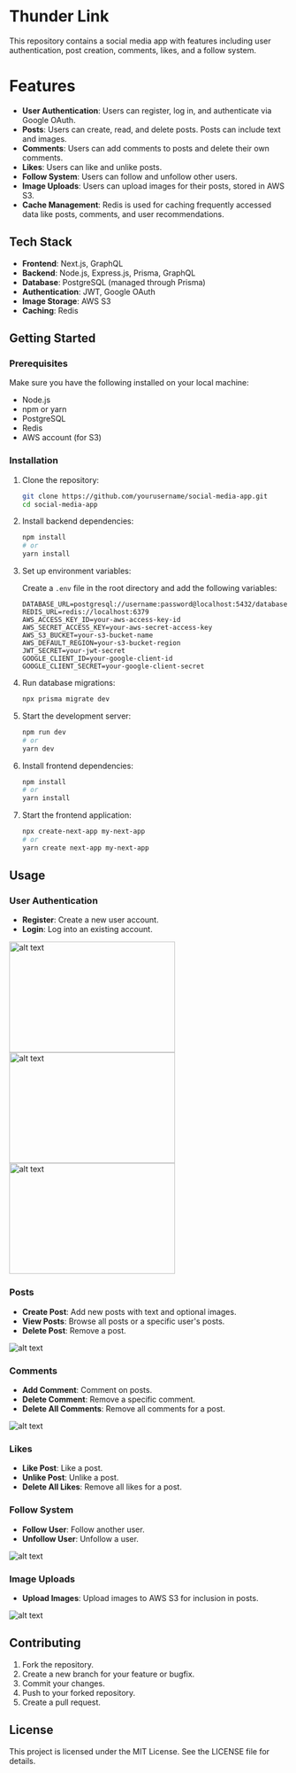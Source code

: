 
# Thunder Link

This repository contains a social media app with features including user authentication, post creation, comments, likes, and a follow system.

# Features

- **User Authentication**: Users can register, log in, and authenticate via Google OAuth.
- **Posts**: Users can create, read, and delete posts. Posts can include text and images.
- **Comments**: Users can add comments to posts and delete their own comments.
- **Likes**: Users can like and unlike posts.
- **Follow System**: Users can follow and unfollow other users.
- **Image Uploads**: Users can upload images for their posts, stored in AWS S3.
- **Cache Management**: Redis is used for caching frequently accessed data like posts, comments, and user recommendations.

## Tech Stack

- **Frontend**: Next.js, GraphQL
- **Backend**: Node.js, Express.js, Prisma, GraphQL
- **Database**: PostgreSQL (managed through Prisma)
- **Authentication**: JWT, Google OAuth
- **Image Storage**: AWS S3
- **Caching**: Redis

## Getting Started

### Prerequisites

Make sure you have the following installed on your local machine:

- Node.js
- npm or yarn
- PostgreSQL
- Redis
- AWS account (for S3)

### Installation

1. Clone the repository:

    ```sh
    git clone https://github.com/yourusername/social-media-app.git
    cd social-media-app
    ```

2. Install backend dependencies:

    ```sh
    npm install
    # or
    yarn install
    ```

3. Set up environment variables:

    Create a `.env` file in the root directory and add the following variables:

    ```env
    DATABASE_URL=postgresql://username:password@localhost:5432/database
    REDIS_URL=redis://localhost:6379
    AWS_ACCESS_KEY_ID=your-aws-access-key-id
    AWS_SECRET_ACCESS_KEY=your-aws-secret-access-key
    AWS_S3_BUCKET=your-s3-bucket-name
    AWS_DEFAULT_REGION=your-s3-bucket-region
    JWT_SECRET=your-jwt-secret
    GOOGLE_CLIENT_ID=your-google-client-id
    GOOGLE_CLIENT_SECRET=your-google-client-secret
    ```

4. Run database migrations:

    ```sh
    npx prisma migrate dev
    ```

5. Start the development server:

    ```sh
    npm run dev
    # or
    yarn dev
    ```

6. Install frontend dependencies:

   ```sh
   npm install
   # or
   yarn install
   ```

7. Start the frontend application:

   ```sh
   npx create-next-app my-next-app
   # or
   yarn create next-app my-next-app
   ```


## Usage

### User Authentication

- **Register**: Create a new user account.
- **Login**: Log into an existing account.

<img src="https://github.com/Vineet829/thunder-link/blob/main/images/1.png" alt="alt text" width="300" height="200">

<img src="https://github.com/Vineet829/thunder-link/blob/main/images/2.png" alt="alt text" width="300" height="200">

<img src="https://github.com/Vineet829/thunder-link/blob/main/images/3.png" alt="alt text" width="300" height="200">


### Posts

- **Create Post**: Add new posts with text and optional images.
- **View Posts**: Browse all posts or a specific user's posts.
- **Delete Post**: Remove a post.

![alt text](https://github.com/Vineet829/thunder-link/blob/main/images/thunder1.png)

### Comments

- **Add Comment**: Comment on posts.
- **Delete Comment**: Remove a specific comment.
- **Delete All Comments**: Remove all comments for a post.

![alt text](https://github.com/Vineet829/thunder-link/blob/main/images/thunder4.png)

### Likes

- **Like Post**: Like a post.
- **Unlike Post**: Unlike a post.
- **Delete All Likes**: Remove all likes for a post.

### Follow System

- **Follow User**: Follow another user.
- **Unfollow User**: Unfollow a user.

![alt text](https://github.com/Vineet829/thunder-link/blob/main/images/thunder6.png)

### Image Uploads

- **Upload Images**: Upload images to AWS S3 for inclusion in posts.

 ![alt text](https://github.com/Vineet829/thunder-link/blob/main/images/thunder3.png)

## Contributing

1. Fork the repository.
2. Create a new branch for your feature or bugfix.
3. Commit your changes.
4. Push to your forked repository.
5. Create a pull request.

## License

This project is licensed under the MIT License. See the LICENSE file for details.
